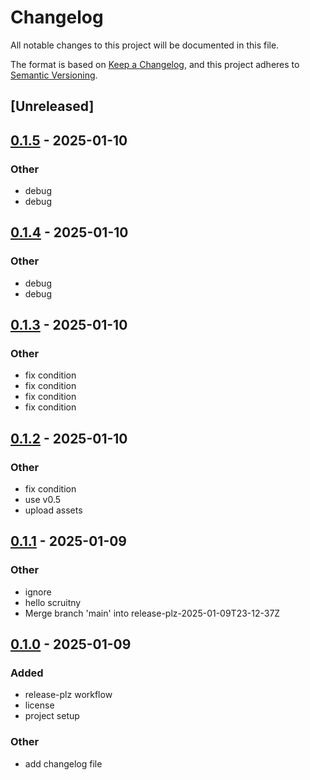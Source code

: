# Changelog

All notable changes to this project will be documented in this file.

The format is based on [Keep a Changelog](https://keepachangelog.com/en/1.0.0/),
and this project adheres to [Semantic Versioning](https://semver.org/spec/v2.0.0.html).

## [Unreleased]

## [0.1.5](https://github.com/code-sleuth/scrutiny/compare/v0.1.4...v0.1.5) - 2025-01-10

### Other

- debug
- debug

## [0.1.4](https://github.com/code-sleuth/scrutiny/compare/v0.1.3...v0.1.4) - 2025-01-10

### Other

- debug
- debug

## [0.1.3](https://github.com/code-sleuth/scrutiny/compare/v0.1.2...v0.1.3) - 2025-01-10

### Other

- fix condition
- fix condition
- fix condition
- fix condition

## [0.1.2](https://github.com/code-sleuth/scrutiny/compare/v0.1.1...v0.1.2) - 2025-01-10

### Other

- fix condition
- use v0.5
- upload assets

## [0.1.1](https://github.com/code-sleuth/scrutiny/compare/v0.1.0...v0.1.1) - 2025-01-09

### Other

- ignore
- hello scruitny
- Merge branch 'main' into release-plz-2025-01-09T23-12-37Z

 ## [0.1.0](https://github.com/code-sleuth/scrutiny/releases/tag/v0.1.0) - 2025-01-09

 ### Added

 - release-plz workflow
 - license
 - project setup

 ### Other

 - add changelog file

